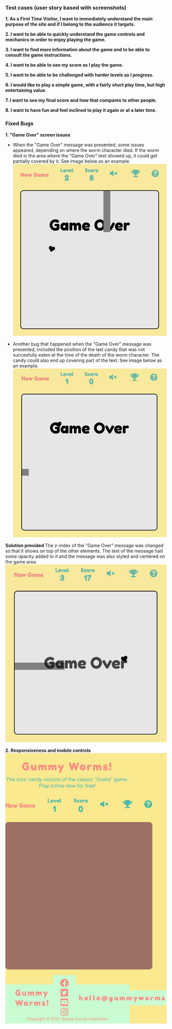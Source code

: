 ### Test cases (user story based with screenshots)

**1. As a First Time Visitor, I want to immediately understand the main purpose of the site and if I belong to the audience it targets.**

**2. I want to be able to quickly understand the game controls and mechanics in order to enjoy playing the game.**

**3. I want to find more information about the game and to be able to consult the game instructions.**

**4. I want to be able to see my score as I play the game.**

**5. I want to be able to be challenged with harder levels as I progress.**

**6. I would like to play a simple game, with a fairly short play time, but high entertaining value.**

**7. I want to see my final score and how that compares to other people.**

**8. I want to have fun and feel inclined to play it again or at a later time.**


### Fixed Bugs
**1. "Game Over" screen issues**
- When the "Game Over" message was presented, some issues appeared, depending on where the worm character died. If the worm died in the area where the "Game Over" text showed up, it could get partially covered by it. See image below as an example.
![Game Over screen - test 1](https://github.com/adrinecl/milestone-project2/blob/master/docs/images/gummy-worms_testing_game-over1.jpg)

- Another bug that happened when the "Game Over" message was presented, included the position of the last candy that was not succesfully eaten at the time of the death of the worm character. The candy could also end up covering part of the text. See image below as an example.
![Game Over screen - test 2](https://github.com/adrinecl/milestone-project2/blob/master/docs/images/gummy-worms_testing_game-over2.jpg)

**Solution provided**
The z-index of the "Game Over" message was changed so that it shows on top of the other elements. The text of the message had some opacity added to it and the message was also styled and centered on the game area.
![Game Over screen - solution](https://github.com/adrinecl/milestone-project2/blob/master/docs/images/gummy-worms_testing_game-over3.jpg)

**2. Responsiveness and mobile controls**
![Mobile responsiveness - test 1](https://github.com/adrinecl/milestone-project2/blob/master/docs/images/gummy-worms_testing_mobile1.jpg)